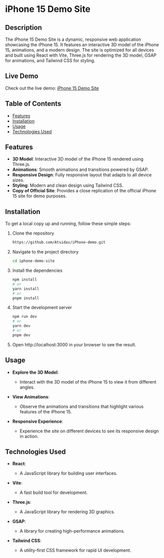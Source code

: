 # iPhone 15 Demo Site

## Description

The iPhone 15 Demo Site is a dynamic, responsive web application showcasing the iPhone 15. It features an interactive 3D model of the iPhone 15, animations, and a modern design. The site is optimized for all devices and built using React with Vite, Three.js for rendering the 3D model, GSAP for animations, and Tailwind CSS for styling.

## Live Demo

Check out the live demo: [iPhone 15 Demo Site](https://iphone-demo-site.netlify.app/)

## Table of Contents

- [Features](#features)
- [Installation](#installation)
- [Usage](#usage)
- [Technologies Used](#technologies-used)

## Features

- **3D Model**: Interactive 3D model of the iPhone 15 rendered using Three.js.
- **Animations**: Smooth animations and transitions powered by GSAP.
- **Responsive Design**: Fully responsive layout that adapts to all device sizes.
- **Styling**: Modern and clean design using Tailwind CSS.
- **Copy of Official Site**: Provides a close replication of the official iPhone 15 site for demo purposes.

## Installation

To get a local copy up and running, follow these simple steps:

1. Clone the repository
   ```bash
   https://github.com/Atsidas/iPhone-demo.git
2. Navigate to the project directory
   ```bash
   cd iphone-demo-site
3. Install the dependencies
   ```bash
   npm install
   # or
   yarn install
   # or
   pnpm install
4. Start the development server
   ```bash
   npm run dev
   # or
   yarn dev
   # or
   pnpm dev
5. Open http://localhost:3000 in your browser to see the result.

## Usage

- **Explore the 3D Model**: 
  - Interact with the 3D model of the iPhone 15 to view it from different angles.

- **View Animations**: 
  - Observe the animations and transitions that highlight various features of the iPhone 15.

- **Responsive Experience**: 
  - Experience the site on different devices to see its responsive design in action.

## Technologies Used

- **React**: 
  - A JavaScript library for building user interfaces.

- **Vite**: 
  - A fast build tool for development.

- **Three.js**: 
  - A JavaScript library for rendering 3D graphics.

- **GSAP**: 
  - A library for creating high-performance animations.

- **Tailwind CSS**: 
  - A utility-first CSS framework for rapid UI development.

   


